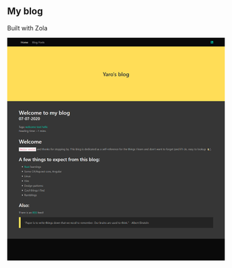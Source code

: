 ## My blog

Built with Zola

![Example Post](https://raw.githubusercontent.com/YaroBear/blog/master/yaros_blog.png)
